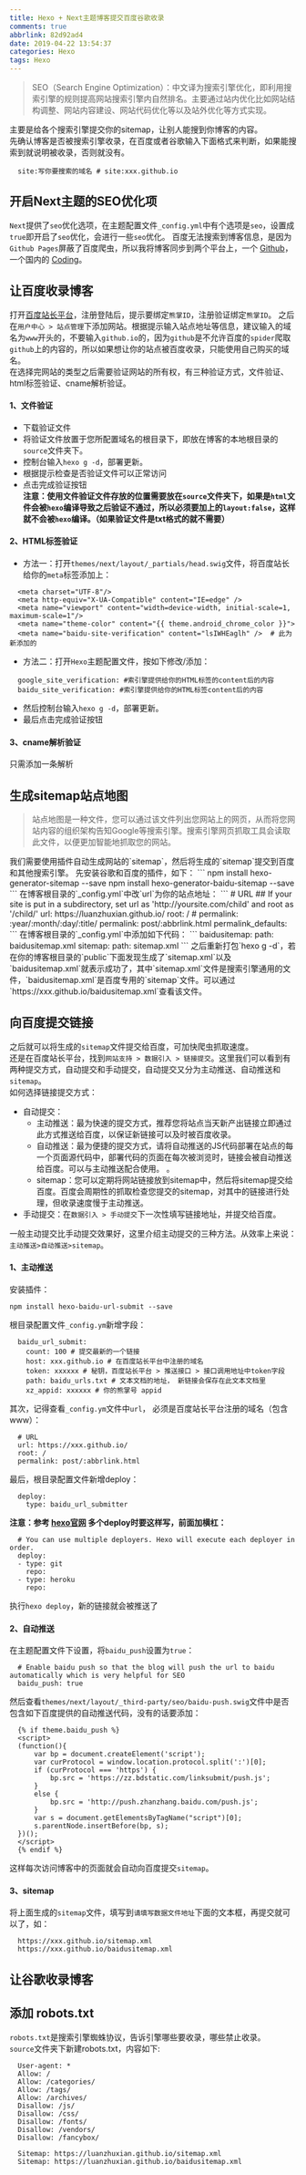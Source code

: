 ```yaml
---
title: Hexo + Next主题博客提交百度谷歌收录
comments: true
abbrlink: 82d92ad4
date: 2019-04-22 13:54:37
categories: Hexo
tags: Hexo
---
```

<blockquote bgcolor=#FF4500>SEO（Search Engine Optimization）：中文译为搜索引擎优化，即利用搜索引擎的规则提高网站搜索引擎内自然排名。主要通过站内优化比如网站结构调整、网站内容建设、网站代码优化等以及站外优化等方式实现。</blockquote>

主要是给各个搜索引擎提交你的sitemap，让别人能搜到你博客的内容。  
先确认博客是否被搜索引擎收录，在百度或者谷歌输入下面格式来判断，如果能搜索到就说明被收录，否则就没有。
```
  site:写你要搜索的域名 # site:xxx.github.io
```

## 开启Next主题的SEO优化项
`Next`提供了`seo`优化选项，在主题配置文件`_config.yml`中有个选项是`seo`，设置成`true`即开启了`seo`优化，会进行一些`seo`优化。
百度无法搜索到博客信息，是因为`Github Pages`屏蔽了百度爬虫，所以我将博客同步到两个平台上，一个 [Github](https://github.com/)，一个国内的 [Coding](https://coding.net/)。

## 让百度收录博客
打开[百度站长平台](https://ziyuan.baidu.com/)，注册登陆后，提示要绑定`熊掌ID`，注册验证绑定`熊掌ID`。
之后在`用户中心 > 站点管理`下添加网站。根据提示输入站点地址等信息，建议输入的域名为`www`开头的，不要输入`github.io`的，因为`github`是不允许百度的`spider`爬取`github`上的内容的，所以如果想让你的站点被百度收录，只能使用自己购买的域名。   
在选择完网站的类型之后需要验证网站的所有权，有三种验证方式，文件验证、html标签验证、cname解析验证。
#### 1、文件验证
- 下载验证文件
- 将验证文件放置于您所配置域名的根目录下，即放在博客的本地根目录的`source`文件夹下。
- 控制台输入`hexo g -d`，部署更新。
- 根据提示检查是否验证文件可以正常访问
- 点击完成验证按钮  
**注意：使用文件验证文件存放的位置需要放在`source`文件夹下，如果是`html`文件会被`hexo`编译导致之后验证不通过，所以必须要加上的`layout:false`，这样就不会被`hexo`编译。（如果验证文件是txt格式的就不需要）**  

#### 2、HTML标签验证
- 方法一：打开`themes/next/layout/_partials/head.swig`文件，将百度站长给你的`meta`标签添加上：
```
  <meta charset="UTF-8"/>
  <meta http-equiv="X-UA-Compatible" content="IE=edge" />
  <meta name="viewport" content="width=device-width, initial-scale=1, maximum-scale=1"/>
  <meta name="theme-color" content="{{ theme.android_chrome_color }}">
  <meta name="baidu-site-verification" content="lsIWHEaglh" />  # 此为新添加的
```
- 方法二：打开`Hexo`主题配置文件，按如下修改/添加：
```
  google_site_verification: #索引擎提供给你的HTML标签的content后的内容
  baidu_site_verification: #索引擎提供给你的HTML标签content后的内容
```
- 然后控制台输入`hexo g -d`，部署更新。
- 最后点击完成验证按钮  

#### 3、cname解析验证
只需添加一条解析  


## 生成sitemap站点地图
<blockquote bgcolor=#FF4500>站点地图是一种文件，您可以通过该文件列出您网站上的网页，从而将您网站内容的组织架构告知Google等搜索引擎。搜索引擎网页抓取工具会读取此文件，以便更加智能地抓取您的网站。</blockquote>
我们需要使用插件自动生成网站的`sitemap`，然后将生成的`sitemap`提交到百度和其他搜索引擎。  
先安装谷歌和百度的插件，如下：
```
  npm install hexo-generator-sitemap --save
  npm install hexo-generator-baidu-sitemap --save
```
在博客根目录的`_config.yml`中改`url`为你的站点地址：
```
  # URL
  ## If your site is put in a subdirectory, set url as 'http://yoursite.com/child' and root as '/child/'
  url: https://luanzhuxian.github.io/
  root: /
  # permalink: :year/:month/:day/:title/
  permalink: post/:abbrlink.html
  permalink_defaults:
```
在博客根目录的`_config.yml`中添加如下代码：
```
  baidusitemap:
    path: baidusitemap.xml
  sitemap:
    path: sitemap.xml
```
之后重新打包`hexo g -d`，若在你的博客根目录的`public`下面发现生成了`sitemap.xml`以及`baidusitemap.xml`就表示成功了，其中`sitemap.xml`文件是搜索引擎通用的文件，`baidusitemap.xml`是百度专用的`sitemap`文件。可以通过`https://xxx.github.io/baidusitemap.xml`查看该文件。

## 向百度提交链接
之后就可以将生成的`sitemap`文件提交给百度，可加快爬虫抓取速度。  
还是在百度站长平台，找到`网站支持 > 数据引入 > 链接提交`。这里我们可以看到有两种提交方式，自动提交和手动提交，自动提交又分为主动推送、自动推送和`sitemap`。  
如何选择链接提交方式：
- 自动提交：
  - 主动推送：最为快速的提交方式，推荐您将站点当天新产出链接立即通过此方式推送给百度，以保证新链接可以及时被百度收录。
  - 自动推送：最为便捷的提交方式，请将自动推送的JS代码部署在站点的每一个页面源代码中，部署代码的页面在每次被浏览时，链接会被自动推送给百度。可以与主动推送配合使用。 。
  - sitemap：您可以定期将网站链接放到sitemap中，然后将sitemap提交给百度。百度会周期性的抓取检查您提交的sitemap，对其中的链接进行处理，但收录速度慢于主动推送。
- 手动提交：在`数据引入 > 手动提交`下一次性填写链接地址，并提交给百度。  

一般主动提交比手动提交效果好，这里介绍主动提交的三种方法。从效率上来说：`主动推送>自动推送>sitemap`。

#### 1、主动推送
安装插件：
```
npm install hexo-baidu-url-submit --save
```
根目录配置文件`_config.ym`新增字段：
```
  baidu_url_submit:
    count: 100 # 提交最新的一个链接
    host: xxx.github.io # 在百度站长平台中注册的域名
    token: xxxxxx # 秘钥，百度站长平台 > 推送接口 > 接口调用地址中token字段
    path: baidu_urls.txt # 文本文档的地址， 新链接会保存在此文本文档里
    xz_appid: xxxxxx # 你的熊掌号 appid
```
其次，记得查看`_config.ym`文件中`url`， 必须是百度站长平台注册的域名（包含www）：
```
  # URL
  url: https://xxx.github.io/
  root: /
  permalink: post/:abbrlink.html
```
最后，根目录配置文件新增deploy：
```
  deploy:
    type: baidu_url_submitter
```
**注意：参考 [hexo官网](https://hexo.io/docs/deployment.html) 多个deploy时要这样写，前面加横杠：**
```
  # You can use multiple deployers. Hexo will execute each deployer in order.
  deploy:
  - type: git
    repo:
  - type: heroku
    repo:
```
执行`hexo deploy`，新的链接就会被推送了

#### 2、自动推送
在主题配置文件下设置，将`baidu_push`设置为`true`：
```
  # Enable baidu push so that the blog will push the url to baidu automatically which is very helpful for SEO
  baidu_push: true
```
然后查看`themes/next/layout/_third-party/seo/baidu-push.swig`文件中是否包含如下百度提供的自动推送代码，没有的话要添加：
```
  {% if theme.baidu_push %}
  <script>
  (function(){
      var bp = document.createElement('script');
      var curProtocol = window.location.protocol.split(':')[0];
      if (curProtocol === 'https') {
          bp.src = 'https://zz.bdstatic.com/linksubmit/push.js';        
      }
      else {
          bp.src = 'http://push.zhanzhang.baidu.com/push.js';
      }
      var s = document.getElementsByTagName("script")[0];
      s.parentNode.insertBefore(bp, s);
  })();
  </script>
  {% endif %}
```
这样每次访问博客中的页面就会自动向百度提交`sitemap`。

#### 3、sitemap
将上面生成的`sitemap`文件，填写到`请填写数据文件地址`下面的文本框，再提交就可以了，如：
```
  https://xxx.github.io/sitemap.xml
  https://xxx.github.io/baidusitemap.xml
```

## 让谷歌收录博客


## 添加 robots.txt
`robots.txt`是搜索引擎蜘蛛协议，告诉引擎哪些要收录，哪些禁止收录。  
`source`文件夹下新建robots.txt，内容如下:
```
  User-agent: *
  Allow: /
  Allow: /categories/
  Allow: /tags/
  Allow: /archives/
  Disallow: /js/
  Disallow: /css/
  Disallow: /fonts/
  Disallow: /vendors/
  Disallow: /fancybox/

  Sitemap: https://luanzhuxian.github.io/sitemap.xml
  Sitemap: https://luanzhuxian.github.io/baidusitemap.xml
```
